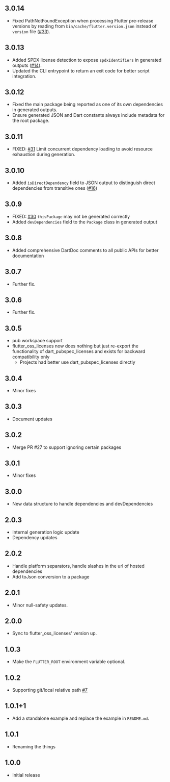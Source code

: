 ## 3.0.14

- Fixed PathNotFoundException when processing Flutter pre-release versions by reading from `bin/cache/flutter.version.json` instead of `version` file ([#33](https://github.com/espresso3389/flutter_oss_licenses/issues/33)).

## 3.0.13

- Added SPDX license detection to expose `spdxIdentifiers` in generated outputs ([#14](https://github.com/espresso3389/flutter_oss_licenses/issues/14)).
- Updated the CLI entrypoint to return an exit code for better script integration.

## 3.0.12

- Fixed the main package being reported as one of its own dependencies in generated outputs.
- Ensure generated JSON and Dart constants always include metadata for the root package.

## 3.0.11

- FIXED: [#31](https://github.com/espresso3389/flutter_oss_licenses/issues/31) Limit concurrent dependency loading to avoid resource exhaustion during generation.

## 3.0.10

- Added `isDirectDependency` field to JSON output to distinguish direct dependencies from transitive ones ([#16](https://github.com/espresso3389/flutter_oss_licenses/issues/16))

## 3.0.9

- FIXED: [#30](https://github.com/espresso3389/flutter_oss_licenses/issues/30) `thisPackage` may not be generated correctly
- Added `devDependencies` field to the `Package` class in generated output

## 3.0.8

- Added comprehensive DartDoc comments to all public APIs for better documentation

## 3.0.7

- Further fix.

## 3.0.6

- Further fix.

## 3.0.5

- pub workspace support
- flutter_oss_licenses now does nothing but just re-export the functionality of dart_pubspec_licenses and exists for backward compatibility only
  - Projects had better use dart_pubspec_licenses directly

## 3.0.4

- Minor fixes

## 3.0.3

- Document updates

## 3.0.2

- Merge PR #27 to support ignoring certain packages

## 3.0.1

- Minor fixes

## 3.0.0

- New data structure to handle dependencies and devDependencies

## 2.0.3

- Internal generation logic update
- Dependency updates

## 2.0.2

- Handle platform separators, handle slashes in the url of hosted dependencies
- Add toJson conversion to a package

## 2.0.1

- Minor null-safety updates.

## 2.0.0

- Sync to flutter_oss_licenses' version up.

## 1.0.3

- Make the `FLUTTER_ROOT` environment variable optional.

## 1.0.2

- Supporting git/local relative path [#7](https://github.com/espresso3389/flutter_oss_licenses/issues/7)

## 1.0.1+1

- Add a standalone example and replace the example in `README.md`.

## 1.0.1

- Renaming the things

## 1.0.0

- Initial release

